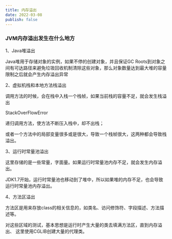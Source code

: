 ```yaml
---
title: 内存溢出
date: 2022-03-08
publish: false
---
```


### JVM内存溢出发生在什么地方

1、Java堆溢出

Java堆用于存储对象的实例，如果不停的创建对象，并且保证GC Roots到对象之间有可达路径来避免垃圾回收机制清除这些对象，那么对象数量达到最大堆的容量限制之后就会产生内存溢出异常

2、虚拟机栈和本地方法栈溢出

调用方法的时候，会在栈中入栈一个栈帧，如果当前栈的容量不足，就会发生栈溢出

StackOverFlowError

递归调用方法，使方法不断压入栈中，却不出栈；

或者一个方法中的局部变量很多或是很大，导致一个栈帧很大，这两种都会导致栈溢出。

3、运行时常量池溢出

这里存储的是一些常量，字面量。如果运行时常量池内存不足，就会发生内存溢出。

JDK1.7开始，运行时常量池也移动到了堆中，所以如果堆的内存不足，也会导致运行时常量池内存溢出。

4、方法区溢出

方法区是用来存放class的相关信息的，如类名、访问修饰符、字段描述、方法描述等。

对这些区域的测试，基本思想是运行时产生大量的类去填满方法区，直到内存溢出、
这里使用CGLIB创建大量的代理类。


